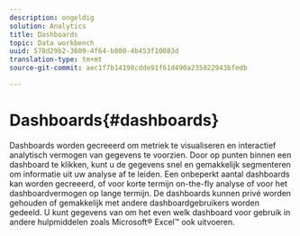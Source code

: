 ```yaml
---
description: ongeldig
solution: Analytics
title: Dashboards
topic: Data workbench
uuid: 578d29b2-3609-4f64-b800-4b453f10083d
translation-type: tm+mt
source-git-commit: aec1f7b14198cdde91f61d490a235022943bfedb

---
```



# Dashboards{#dashboards}

Dashboards worden gecreeerd om metriek te visualiseren en interactief analytisch vermogen van gegevens te voorzien. Door op punten binnen een dashboard te klikken, kunt u de gegevens snel en gemakkelijk segmenteren om informatie uit uw analyse af te leiden. Een onbeperkt aantal dashboards kan worden gecreeerd, of voor korte termijn on-the-fly analyse of voor het dashboardvermogen op lange termijn. De dashboards kunnen privé worden gehouden of gemakkelijk met andere dashboardgebruikers worden gedeeld. U kunt gegevens van om het even welk dashboard voor gebruik in andere hulpmiddelen zoals Microsoft® Excel™ ook uitvoeren.
